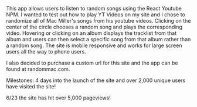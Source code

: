 This app allows users to listen to random songs using the React Youtube NPM. I wanted to test out how to play YT Videos on my site and I chose to randomize all of Mac Miller's songs from his youtube videos. Clicking on the center of the circle chooses a random song and plays the corresponding video. Hovering or clicking on an album displays the tracklist from that album and users can then select a specific song from that album rather than a random song. The site is mobile responsive and works for large screen users all the way to phone users.

I also decided to purchase a custom url for this site and the app can be found at randommac.com.

Milestones: 4 days into the launch of the site and over 2,000 unique users have visited the site!

6/23 the site has hit over 5,000 pageviews!
